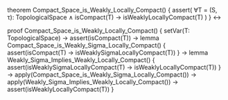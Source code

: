 theorem Compact_Space_is_Weakly_Locally_Compact() {
  assert(
    ∀T = (S, τ): TopologicalSpace ∧ isCompact(T) →
    isWeaklyLocallyCompact(T)
  )
} ↔

proof Compact_Space_is_Weakly_Locally_Compact() {
  setVar(T: TopologicalSpace) →
  assert(isCompact(T)) →
  lemma Compact_Space_is_Weakly_Sigma_Locally_Compact() {
    assert(isCompact(T) → isWeaklySigmaLocallyCompact(T))
  } →
  lemma Weakly_Sigma_Implies_Weakly_Locally_Compact() {
    assert(isWeaklySigmaLocallyCompact(T) → isWeaklyLocallyCompact(T))
  } →
  apply(Compact_Space_is_Weakly_Sigma_Locally_Compact()) →
  apply(Weakly_Sigma_Implies_Weakly_Locally_Compact()) →
  assert(isWeaklyLocallyCompact(T))
}